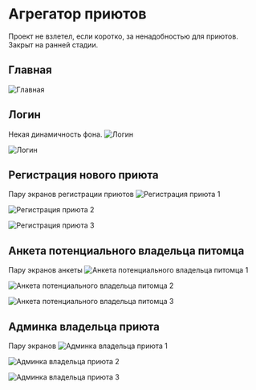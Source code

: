# Агрегатор приютов

Проект не взлетел, если коротко, за ненадобностью для приютов.
Закрыт на ранней стадии.

## Главная

![Главная](https://github.com/guest363/test-tutu/blob/master/public/start.jpg)

## Логин

Некая динамичность фона.
![Логин](https://github.com/guest363/test-tutu/blob/master/public/login1.jpg)

![Логин](https://github.com/guest363/test-tutu/blob/master/public/login2.jpg)

## Регистрация нового приюта

Пару экранов регистрации приютов
![Регистрация приюта 1](https://github.com/guest363/test-tutu/blob/master/public/reg-shelter-1.jpg)

![Регистрация приюта 2](https://github.com/guest363/test-tutu/blob/master/public/reg-shelter-2.jpg)

![Регистрация приюта 3](https://github.com/guest363/test-tutu/blob/master/public/reg-shelter-3.jpg)

## Анкета потенциального владельца питомца

Пару экранов анкеты
![Анкета потенциального владельца питомца 1](https://github.com/guest363/test-tutu/blob/master/public/anketa-1.jpg)

![Анкета потенциального владельца питомца 2](https://github.com/guest363/test-tutu/blob/master/public/anketa-2.jpg)

![Анкета потенциального владельца питомца 3](https://github.com/guest363/test-tutu/blob/master/public/anketa-3.jpg)

## Админка владельца приюта

Пару экранов
![Админка владельца приюта 1](https://github.com/guest363/test-tutu/blob/master/public/shelter-admin-1.jpg)

![Админка владельца приюта 2](https://github.com/guest363/test-tutu/blob/master/public/shelter-admin-2.jpg)

![Админка владельца приюта 3](https://github.com/guest363/test-tutu/blob/master/public/shelter-admin-3__mob.jpg)
